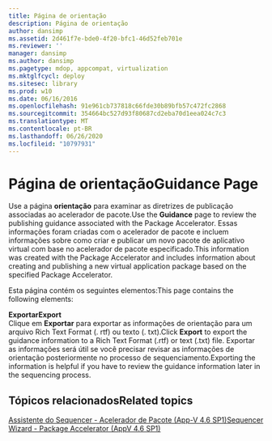 ```yaml
---
title: Página de orientação
description: Página de orientação
author: dansimp
ms.assetid: 2d461f7e-bde0-4f20-bfc1-46d52feb701e
ms.reviewer: ''
manager: dansimp
ms.author: dansimp
ms.pagetype: mdop, appcompat, virtualization
ms.mktglfcycl: deploy
ms.sitesec: library
ms.prod: w10
ms.date: 06/16/2016
ms.openlocfilehash: 91e961cb737818c66fde30b89bfb57c472fc2868
ms.sourcegitcommit: 354664bc527d93f80687cd2eba70d1eea024c7c3
ms.translationtype: MT
ms.contentlocale: pt-BR
ms.lasthandoff: 06/26/2020
ms.locfileid: "10797931"
---
```

# <span data-ttu-id="8f5cf-103">Página de orientação</span><span class="sxs-lookup"><span data-stu-id="8f5cf-103">Guidance Page</span></span>


<span data-ttu-id="8f5cf-104">Use a página **orientação** para examinar as diretrizes de publicação associadas ao acelerador de pacote.</span><span class="sxs-lookup"><span data-stu-id="8f5cf-104">Use the **Guidance** page to review the publishing guidance associated with the Package Accelerator.</span></span> <span data-ttu-id="8f5cf-105">Essas informações foram criadas com o acelerador de pacote e incluem informações sobre como criar e publicar um novo pacote de aplicativo virtual com base no acelerador de pacote especificado.</span><span class="sxs-lookup"><span data-stu-id="8f5cf-105">This information was created with the Package Accelerator and includes information about creating and publishing a new virtual application package based on the specified Package Accelerator.</span></span>

<span data-ttu-id="8f5cf-106">Esta página contém os seguintes elementos:</span><span class="sxs-lookup"><span data-stu-id="8f5cf-106">This page contains the following elements:</span></span>

<a href="" id="export"></a>**<span data-ttu-id="8f5cf-107">Exportar</span><span class="sxs-lookup"><span data-stu-id="8f5cf-107">Export</span></span>**  
<span data-ttu-id="8f5cf-108">Clique em **Exportar** para exportar as informações de orientação para um arquivo Rich Text Format (. rtf) ou texto (. txt).</span><span class="sxs-lookup"><span data-stu-id="8f5cf-108">Click **Export** to export the guidance information to a Rich Text Format (.rtf) or text (.txt) file.</span></span> <span data-ttu-id="8f5cf-109">Exportar as informações será útil se você precisar revisar as informações de orientação posteriormente no processo de sequenciamento.</span><span class="sxs-lookup"><span data-stu-id="8f5cf-109">Exporting the information is helpful if you have to review the guidance information later in the sequencing process.</span></span>

## <span data-ttu-id="8f5cf-110">Tópicos relacionados</span><span class="sxs-lookup"><span data-stu-id="8f5cf-110">Related topics</span></span>


[<span data-ttu-id="8f5cf-111">Assistente do Sequencer - Acelerador de Pacote (App-V 4.6 SP1)</span><span class="sxs-lookup"><span data-stu-id="8f5cf-111">Sequencer Wizard - Package Accelerator (AppV 4.6 SP1)</span></span>](sequencer-wizard---package-accelerator--appv-46-sp1-.md)

 

 





